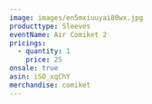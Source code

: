 ```yaml
---
image: images/en5mxiuuyai80wx.jpg
producttype: Sleeves
eventName: Air Comiket 2
pricings:
  - quantity: 1
    price: 25
onsale: true
asin: iSO_xqChY
merchandise: comiket
---
```


